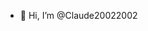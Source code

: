 - 👋 Hi, I’m @Claude20022002

<!---
Claude20022002/Claude20022002 is a ✨ special ✨ repository because its `README.md` (this file) appears on your GitHub profile.
You can click the Preview link to take a look at your changes.
--->
